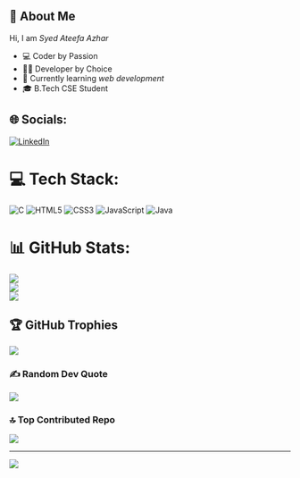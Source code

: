 ## 💫 About Me  

Hi, I am *Syed Ateefa Azhar*  

- 💻 Coder by Passion  
- 👩‍💻 Developer by Choice  
- 📘 Currently learning *web development*  
- 🎓 B.Tech CSE Student
## 🌐 Socials:
[![LinkedIn](https://img.shields.io/badge/LinkedIn-%230077B5.svg?logo=linkedin&logoColor=white)](https://linkedin.com/in/syed-ateefa-azhar-549672374) 

# 💻 Tech Stack:
![C](https://img.shields.io/badge/c-%2300599C.svg?style=for-the-badge&logo=c&logoColor=white) ![HTML5](https://img.shields.io/badge/html5-%23E34F26.svg?style=for-the-badge&logo=html5&logoColor=white) ![CSS3](https://img.shields.io/badge/css3-%231572B6.svg?style=for-the-badge&logo=css3&logoColor=white) ![JavaScript](https://img.shields.io/badge/javascript-%23323330.svg?style=for-the-badge&logo=javascript&logoColor=%23F7DF1E) ![Java](https://img.shields.io/badge/java-%23ED8B00.svg?style=for-the-badge&logo=openjdk&logoColor=white)
# 📊 GitHub Stats:
![](https://github-readme-stats.vercel.app/api?username=syedateefaazhar&theme=dark&hide_border=false&include_all_commits=true&count_private=false)<br/>
![](https://nirzak-streak-stats.vercel.app/?user=syedateefaazhar&theme=dark&hide_border=false)<br/>
![](https://github-readme-stats.vercel.app/api/top-langs/?username=syedateefaazhar&theme=dark&hide_border=false&include_all_commits=true&count_private=false&layout=compact)

## 🏆 GitHub Trophies
![](https://github-profile-trophy.vercel.app/?username=syedateefaazhar&theme=radical&no-frame=false&no-bg=true&margin-w=4)

### ✍️ Random Dev Quote
![](https://quotes-github-readme.vercel.app/api?type=horizontal&theme=radical)

### 🔝 Top Contributed Repo
![](https://github-contributor-stats.vercel.app/api?username=syedateefaazhar&limit=5&theme=dark&combine_all_yearly_contributions=true)

---
[![](https://visitcount.itsvg.in/api?id=syedateefaazhar&icon=0&color=0)](https://visitcount.itsvg.in)

<!-- Proudly created with GPRM ( https://gprm.itsvg.in ) -->
